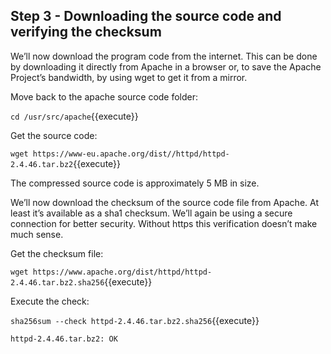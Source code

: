 ## Step 3 - Downloading the source code and verifying the checksum

We’ll now download the program code from the internet. This can be done by downloading it directly from Apache in a browser or, to save the Apache Project’s bandwidth, by using wget to get it from a mirror.

Move back to the apache source code folder:

`cd /usr/src/apache`{{execute}}

Get the source code:

`wget https://www-eu.apache.org/dist//httpd/httpd-2.4.46.tar.bz2`{{execute}}

The compressed source code is approximately 5 MB in size.

We’ll now download the checksum of the source code file from Apache. At least it’s available as a sha1 checksum. We’ll again be using a secure connection for better security. Without https this verification doesn’t make much sense.

Get the checksum file:

`wget https://www.apache.org/dist/httpd/httpd-2.4.46.tar.bz2.sha256`{{execute}}

Execute the check:

`sha256sum --check httpd-2.4.46.tar.bz2.sha256`{{execute}}

`httpd-2.4.46.tar.bz2: OK`
